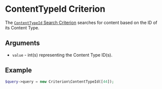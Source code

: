 # ContentTypeId Criterion

The [`ContentTypeId` Search Criterion](https://github.com/ibexa/core/blob/main/src/contracts/Repository/Values/Content/Query/Criterion/ContentTypeId.php)
searches for content based on the ID of its Content Type.

## Arguments

- `value` - int(s) representing the Content Type ID(s).

## Example

``` php
$query->query = new Criterion\ContentTypeId([44]);
```
